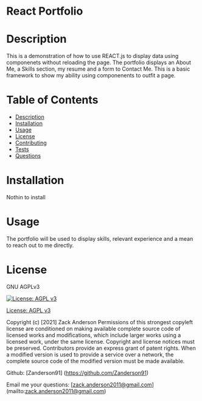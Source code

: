   # React Portfolio

  
  # Description
  This is a demonstration of how to use REACT.js to display data using componenets without reloading the page. The portfolio displays an About Me, a Skills section, my resume and a form to Contact Me. This is a basic framework to show my ability using componenents to outfit a page.

  # Table of Contents
  - [Description](#Description)
  - [Installation](#Installation)
  - [Usage](#Usage)
  - [License](#License)
  - [Contributing](#Contributing)
  - [Tests](#Test)
  - [Questions](#Questions)

  # Installation 
  Nothin to install

  # Usage
  The portfolio will be used to display skills, relevant experience and a mean to reach out to me directly.

  # License
  GNU AGPLv3

  [![License: AGPL v3](https://img.shields.io/badge/License-AGPL%20v3-blue.svg)](http://www.gnu.org/licenses/agpl-3.0)

  [License: AGPL v3](http://www.gnu.org/licenses/agpl-3.0)

  Copyright (c) [2021] Zack Anderson 
  Permissions of this strongest copyleft license are conditioned on making available complete source code of licensed works and modifications, which include larger works using a licensed work, under the same license. Copyright and license notices must be preserved. Contributors provide an express grant of patent rights. When a modified version is used to provide a service over a network, the complete source code of the modified version must be made available.



  Github: [Zanderson91] (https://github.com/Zanderson91)


  Email me your questions: [zack.anderson2011@gmail.com] (mailto:zack.anderson2011@gmail.com)

